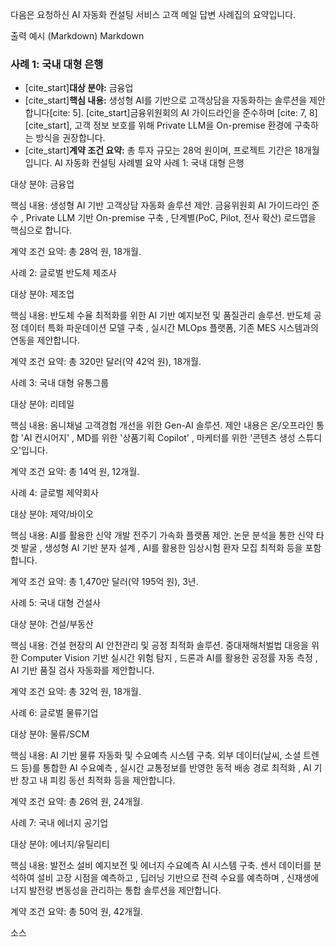 다음은 요청하신 AI 자동화 컨설팅 서비스 고객 메일 답변 사례집의 요약입니다.

출력 예시 (Markdown)
Markdown

### **사례 1: 국내 대형 은행**

* [cite_start]**대상 분야:** 금융업 
* [cite_start]**핵심 내용:** 생성형 AI를 기반으로 고객상담을 자동화하는 솔루션을 제안합니다[cite: 5]. [cite_start]금융위원회의 AI 가이드라인을 준수하며 [cite: 7, 8][cite_start], 고객 정보 보호를 위해 Private LLM을 On-premise 환경에 구축하는 방식을 권장합니다.
* [cite_start]**계약 조건 요약:** 총 투자 규모는 28억 원이며, 프로젝트 기간은 18개월입니다.
AI 자동화 컨설팅 사례별 요약
사례 1: 국내 대형 은행

대상 분야: 금융업 


핵심 내용: 생성형 AI 기반 고객상담 자동화 솔루션 제안. 금융위원회 AI 가이드라인 준수 , Private LLM 기반 On-premise 구축 , 단계별(PoC, Pilot, 전사 확산) 로드맵을 핵심으로 합니다.





계약 조건 요약: 총 28억 원, 18개월.

사례 2: 글로벌 반도체 제조사

대상 분야: 제조업 


핵심 내용: 반도체 수율 최적화를 위한 AI 기반 예지보전 및 품질관리 솔루션. 반도체 공정 데이터 특화 파운데이션 모델 구축 , 실시간 MLOps 플랫폼, 기존 MES 시스템과의 연동을 제안합니다.






계약 조건 요약: 총 320만 달러(약 42억 원), 18개월.


사례 3: 국내 대형 유통그룹

대상 분야: 리테일 


핵심 내용: 옴니채널 고객경험 개선을 위한 Gen-AI 솔루션. 제안 내용은 온/오프라인 통합 'AI 컨시어지' , MD를 위한 '상품기획 Copilot' , 마케터를 위한 '콘텐츠 생성 스튜디오'입니다.





계약 조건 요약: 총 14억 원, 12개월.

사례 4: 글로벌 제약회사

대상 분야: 제약/바이오 


핵심 내용: AI를 활용한 신약 개발 전주기 가속화 플랫폼 제안. 논문 분석을 통한 신약 타겟 발굴 , 생성형 AI 기반 분자 설계 , AI를 활용한 임상시험 환자 모집 최적화 등을 포함합니다.






계약 조건 요약: 총 1,470만 달러(약 195억 원), 3년.

사례 5: 국내 대형 건설사

대상 분야: 건설/부동산 


핵심 내용: 건설 현장의 AI 안전관리 및 공정 최적화 솔루션. 중대재해처벌법 대응을 위한 Computer Vision 기반 실시간 위험 탐지 , 드론과 AI를 활용한 공정률 자동 측정 , AI 기반 품질 검사 자동화를 제안합니다.






계약 조건 요약: 총 32억 원, 18개월.

사례 6: 글로벌 물류기업

대상 분야: 물류/SCM 


핵심 내용: AI 기반 물류 자동화 및 수요예측 시스템 구축. 외부 데이터(날씨, 소셜 트렌드 등)를 통합한 AI 수요예측 , 실시간 교통정보를 반영한 동적 배송 경로 최적화 , AI 기반 창고 내 피킹 동선 최적화 등을 제안합니다.






계약 조건 요약: 총 26억 원, 24개월.

사례 7: 국내 에너지 공기업

대상 분야: 에너지/유틸리티 


핵심 내용: 발전소 설비 예지보전 및 에너지 수요예측 AI 시스템 구축. 센서 데이터를 분석하여 설비 고장 시점을 예측하고 , 딥러닝 기반으로 전력 수요를 예측하며 , 신재생에너지 발전량 변동성을 관리하는 통합 솔루션을 제안합니다.






계약 조건 요약: 총 50억 원, 42개월.


소스






